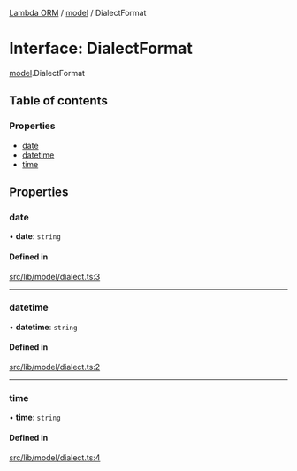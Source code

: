 [Lambda ORM](../README.md) / [model](../modules/model.md) / DialectFormat

# Interface: DialectFormat

[model](../modules/model.md).DialectFormat

## Table of contents

### Properties

- [date](model.DialectFormat.md#date)
- [datetime](model.DialectFormat.md#datetime)
- [time](model.DialectFormat.md#time)

## Properties

### date

• **date**: `string`

#### Defined in

[src/lib/model/dialect.ts:3](https://github.com/FlavioLionelRita/lambdaorm/blob/7350fa3/src/lib/model/dialect.ts#L3)

___

### datetime

• **datetime**: `string`

#### Defined in

[src/lib/model/dialect.ts:2](https://github.com/FlavioLionelRita/lambdaorm/blob/7350fa3/src/lib/model/dialect.ts#L2)

___

### time

• **time**: `string`

#### Defined in

[src/lib/model/dialect.ts:4](https://github.com/FlavioLionelRita/lambdaorm/blob/7350fa3/src/lib/model/dialect.ts#L4)
